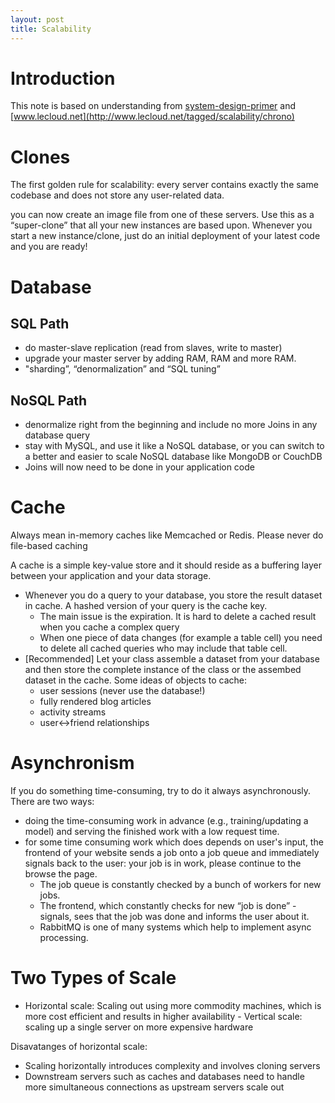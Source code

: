 ```yaml
---
layout: post
title: Scalability
---
```


# Introduction

This note is based on understanding from [system-design-primer](https://github.com/donnemartin/system-design-primer#step-2-review-the-scalability-article) and [www.lecloud.net](http://www.lecloud.net/tagged/scalability/chrono)

# Clones
The first golden rule for scalability: every server contains exactly the same codebase and does not store any user-related data. 

you can now create an image file from one of these servers.  Use this as a “super-clone” that all your new instances are based upon. Whenever you start a new instance/clone, just do an initial deployment of your latest code and you are ready!

# Database
## SQL Path

- do master-slave replication (read from slaves, write to master)
- upgrade your master server by adding RAM, RAM and more RAM. 
- "sharding”, “denormalization” and “SQL tuning”

## NoSQL Path

- denormalize right from the beginning and include no more Joins in any database query
- stay with MySQL, and use it like a NoSQL database, or you can switch to a better and easier to scale NoSQL database like MongoDB or CouchDB
- Joins will now need to be done in your application code

# Cache

Always mean in-memory caches like Memcached or Redis. Please never do file-based caching

A cache is a simple key-value store and it should reside as a buffering layer between your application and your data storage.

- Whenever you do a query to your database, you store the result dataset in cache. A hashed version of your query is the cache key.
  - The main issue is the expiration. It is hard to delete a cached result when you cache a complex query
  - When one piece of data changes (for example a table cell) you need to delete all cached queries who may include that table cell.
- [Recommended] Let your class assemble a dataset from your database and then store the complete instance of the class or the assembed dataset in the cache. Some ideas of objects to cache:
  - user sessions (never use the database!)
  - fully rendered blog articles
  - activity streams
  - user<->friend relationships
  
# Asynchronism

If you do something time-consuming, try to do it always asynchronously. There are two ways:
- doing the time-consuming work in advance (e.g., training/updating a model) and serving the finished work with a low request time.
- for some time consuming work which does depends on user's input, the frontend of your website sends a job onto a job queue and immediately signals back to the user: your job is in work, please continue to the browse the page.
  - The job queue is constantly checked by a bunch of workers for new jobs.
  - The frontend, which constantly checks for new “job is done” - signals, sees that the job was done and informs the user about it.
  - RabbitMQ is one of many systems which help to implement async processing.
  
  
# Two Types of Scale

- Horizontal scale: Scaling out using more commodity machines, which is more cost efficient and results in higher availability - Vertical scale: scaling up a single server on more expensive hardware

Disavatanges of horizontal scale:

- Scaling horizontally introduces complexity and involves cloning servers
- Downstream servers such as caches and databases need to handle more simultaneous connections as upstream servers scale out
